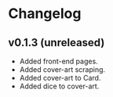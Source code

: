 # Changelog

## v0.1.3 (unreleased)

- Added front-end pages.
- Added cover-art scraping.
- Added cover-art to Card.
- Added dice to cover-art.

